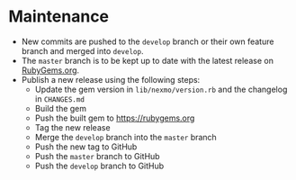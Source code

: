 # Maintenance

* New commits are pushed to the `develop` branch or their own feature branch and merged into `develop`.
* The `master` branch is to be kept up to date with the latest release on [RubyGems.org](https://rubygems.org).
* Publish a new release using the following steps:
  * Update the gem version in `lib/nexmo/version.rb` and the changelog in `CHANGES.md`
  * Build the gem
  * Push the built gem to https://rubygems.org
  * Tag the new release
  * Merge the `develop` branch into the `master` branch
  * Push the new tag to GitHub
  * Push the `master` branch to GitHub
  * Push the `develop` branch to GitHub
